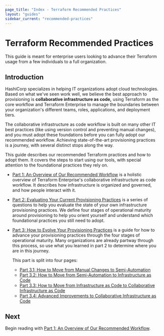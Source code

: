 ```yaml
---
page_title: "Index - Terraform Recommended Practices"
layout: "guides"
sidebar_current: "recommended-practices"
---
```


# Terraform Recommended Practices

This guide is meant for enterprise users looking to advance their Terraform
usage from a few individuals to a full organization.

## Introduction

HashiCorp specializes in helping IT organizations adopt cloud technologies. Based on what we've seen work well, we believe the best approach to provisioning is **collaborative infrastructure as code,** using Terraform as the core workflow and Terraform Enterprise to manage the boundaries between your organization's different teams, roles, applications, and deployment tiers.

The collaborative infrastructure as code workflow is built on many other IT best practices (like using version control and preventing manual changes), and you must adopt these foundations before you can fully adopt our recommended workflow. Achieving state-of-the-art provisioning practices is a journey, with several distinct stops along the way.

This guide describes our recommended Terraform practices and how to adopt them. It covers the steps to start using our tools, with special attention to the foundational practices they rely on.

- [Part 1: An Overview of Our Recommended Workflow](./part1.html) is a holistic overview of Terraform Enterprise's collaborative infrastructure as code workflow. It describes how infrastructure is organized and governed, and how people interact with it.
- [Part 2: Evaluating Your Current Provisioning Practices](./part2.html) is a series of questions to help you evaluate the state of your own infrastructure provisioning practices. We define four stages of operational maturity around provisioning to help you orient yourself and understand which foundational practices you still need to adopt.
- [Part 3: How to Evolve Your Provisioning Practices](./part3.html) is a guide for how to advance your provisioning practices through the four stages of operational maturity. Many organizations are already partway through this process, so use what you learned in part 2 to determine where you are in this journey.

    This part is split into four pages:

    - [Part 3.1: How to Move from Manual Changes to Semi-Automation](./part3.1.html)
    - [Part 3.2: How to Move from Semi-Automation to Infrastructure as Code](./part3.2.html)
    - [Part 3.3: How to Move from Infrastructure as Code to Collaborative Infrastructure as Code](./part3.3.html)
    - [Part 3.4: Advanced Improvements to Collaborative Infrastructure as Code](./part3.4.html)

## Next

Begin reading with [Part 1: An Overview of Our Recommended Workflow](./part1.html).
